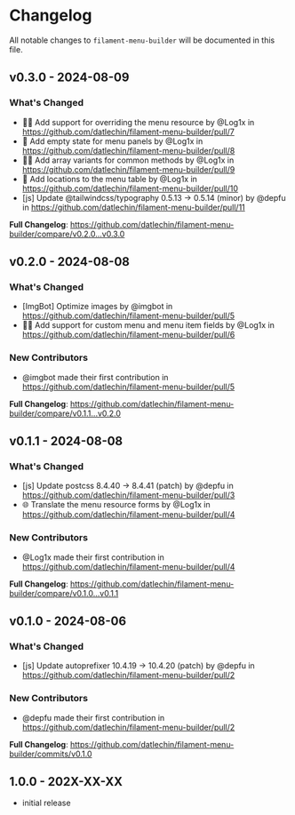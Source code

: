 # Changelog

All notable changes to `filament-menu-builder` will be documented in this file.

## v0.3.0 - 2024-08-09

### What's Changed

* 🧑‍💻 Add support for overriding the menu resource by @Log1x in https://github.com/datlechin/filament-menu-builder/pull/7
* 💄 Add empty state for menu panels by @Log1x in https://github.com/datlechin/filament-menu-builder/pull/8
* 🧑‍💻 Add array variants for common methods by @Log1x in https://github.com/datlechin/filament-menu-builder/pull/9
* 💄 Add locations to the menu table by @Log1x in https://github.com/datlechin/filament-menu-builder/pull/10
* [js] Update @tailwindcss/typography 0.5.13 → 0.5.14 (minor) by @depfu in https://github.com/datlechin/filament-menu-builder/pull/11

**Full Changelog**: https://github.com/datlechin/filament-menu-builder/compare/v0.2.0...v0.3.0

## v0.2.0 - 2024-08-08

### What's Changed

* [ImgBot] Optimize images by @imgbot in https://github.com/datlechin/filament-menu-builder/pull/5
* 🧑‍💻 Add support for custom menu and menu item fields by @Log1x in https://github.com/datlechin/filament-menu-builder/pull/6

### New Contributors

* @imgbot made their first contribution in https://github.com/datlechin/filament-menu-builder/pull/5

**Full Changelog**: https://github.com/datlechin/filament-menu-builder/compare/v0.1.1...v0.2.0

## v0.1.1 - 2024-08-08

### What's Changed

* [js] Update postcss 8.4.40 → 8.4.41 (patch) by @depfu in https://github.com/datlechin/filament-menu-builder/pull/3
* 🌐 Translate the menu resource forms by @Log1x in https://github.com/datlechin/filament-menu-builder/pull/4

### New Contributors

* @Log1x made their first contribution in https://github.com/datlechin/filament-menu-builder/pull/4

**Full Changelog**: https://github.com/datlechin/filament-menu-builder/compare/v0.1.0...v0.1.1

## v0.1.0 - 2024-08-06

### What's Changed

* [js] Update autoprefixer 10.4.19 → 10.4.20 (patch) by @depfu in https://github.com/datlechin/filament-menu-builder/pull/2

### New Contributors

* @depfu made their first contribution in https://github.com/datlechin/filament-menu-builder/pull/2

**Full Changelog**: https://github.com/datlechin/filament-menu-builder/commits/v0.1.0

## 1.0.0 - 202X-XX-XX

- initial release

